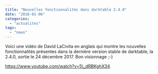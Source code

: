 ```yaml
---
title: "Nouvelles fonctionnalités dans darktable 2.4.0"
date: "2018-01-06"
categories: 
  - "actualites"
tags: 
  - "news"
---
```


Voici une vidéo de David LaCivita en anglais qui montre les nouvelles fonctionnalités présentes dans la dernière version stable de darktable, la 2.4.0, sortie le 24 décembre 2017. Bon visionnage ;-)

https://www.youtube.com/watch?v=5\_dRBKghX34
